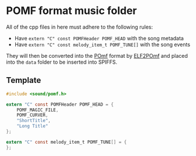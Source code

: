 # POMF format music folder

All of the cpp files in here must adhere to the following rules:

* Have `extern "C" const POMFHeader POMF_HEAD` with the song metadata
* Have `extern "C" const melody_item_t POMF_TUNE[]` with the song events

They will then be converted into the [POmf](../../include/sound/pomf.h) format by [ELF2POmf](../../helper/elf2pomf.py) and placed into the `data` folder to be inserted into SPIFFS.

## Template

```c
#include <sound/pomf.h>

extern "C" const POMFHeader POMF_HEAD = {
    POMF_MAGIC_FILE,
    POMF_CURVER,
    "ShortTitle",
    "Long Title"
};

extern "C" const melody_item_t POMF_TUNE[] = {
};
```